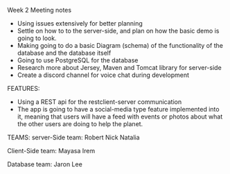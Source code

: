 Week 2 Meeting notes

- Using issues extensively for better planning
- Settle on how to to the server-side, and plan on how the basic demo is going to look.
- Making going to do a basic Diagram (schema) of the functionality of the database and the database itself
- Going to use PostgreSQL for the database
- Research more about Jersey, Maven and Tomcat library for server-side
- Create a discord channel for voice chat during development

FEATURES:
- Using a REST api for the restclient-server communication
- The app is going to have a social-media type feature implemented into it, meaning that users will have a feed with events or photos about what the other users are doing to help the planet.

TEAMS:
server-Side team:
Robert
Nick
Natalia

Client-Side team:
Mayasa
Irem

Database team:
Jaron
Lee